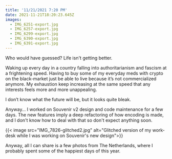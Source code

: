 ```yaml
---
title: '11/21/2021 7:20 PM'
date: 2021-11-21T18:20:23.645Z
images:
  - IMG_6251-export.jpg
  - IMG_6257-export.jpg
  - IMG_6299-export.jpg
  - IMG_6390-export.jpg
  - IMG_6391-export.jpg
---
```

Who would have guessed? Life isn't getting better.

Waking up every day in a country falling into authoritarianism and fascism at a frightening speed. Having to buy some of my everyday meds with crypto on the black-market just be able to live because it’s not commercialized anymore. My exhaustion keep increasing at the same speed that any interests feels more and more unappealing.

I don’t know what the future will be, but it looks quite bleak.

Anyway… I worked on Souvenir v2 design and code maintenance for a few days. The new features imply a deep refactoring of how encoding is made, and I don't know how to deal with that so don't expect anything soon.

{{< image src="IMG_7826-glitched2.jpg" alt="Glitched version of my work-desk while I was working on Souvenir's new design">}}

Anyway, all I can share is a few photos from The Netherlands, where I probably spent some of the happiest days of this year.
